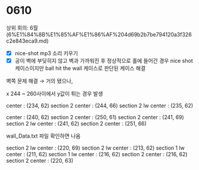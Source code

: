 # 0610

상위 회의: 6월 (6%E1%84%8B%E1%85%AF%E1%86%AF%204d69b2b7be794120a3f326c2e843eca9.md)

- [x]  nice-shot mp3 소리 키우기
- [x]  공이 벽에 부딪히지 않고 벽과 가까워진 후 정상적으로 홀에 들어간 경우 nice shot 케이스이지만 ball hit the wall 케이스로 판단된 케이스 해결

벽쪽 문제 해결 → 거의 됐으나, 

x 244 ~ 260사이에서 y값이 튀는 경우 발생

center : (234, 62)
section 2
center : (244, 66)
section 2
lw
center : (235, 62)

center : (240, 62)
section 2
center : (250, 61)
section 2
center : (241, 69)
section 2
lw
center : (241, 62)
section 2
center : (251, 66)

wall_Data.txt 파일 확인하면 나옴

section 2
lw
center : (220, 69)
section 2
lw
center : (213, 62)
section 1
lw
center : (211, 62)
section 1
lw
center : (216, 62)
section 2
center : (216, 62)
section 2
center : (220, 63)